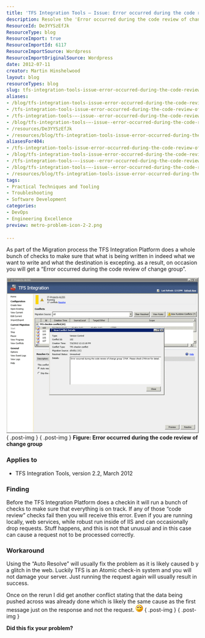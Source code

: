 ```yaml
---
title: 'TFS Integration Tools – Issue: Error occurred during the code review of change group'
description: Resolve the 'Error occurred during the code review of change group' in TFS Integration Tools with effective workarounds and insights from expert Martin Hinshelwood.
ResourceId: De3YYSzEfJk
ResourceType: blog
ResourceImport: true
ResourceImportId: 6117
ResourceImportSource: Wordpress
ResourceImportOriginalSource: Wordpress
date: 2012-07-11
creator: Martin Hinshelwood
layout: blog
resourceTypes: blog
slug: tfs-integration-tools-issue-error-occurred-during-the-code-review-of-change-group
aliases:
- /blog/tfs-integration-tools-issue-error-occurred-during-the-code-review-of-change-group
- /tfs-integration-tools-issue-error-occurred-during-the-code-review-of-change-group
- /tfs-integration-tools-–-issue--error-occurred-during-the-code-review-of-change-group
- /blog/tfs-integration-tools-–-issue--error-occurred-during-the-code-review-of-change-group
- /resources/De3YYSzEfJk
- /resources/blog/tfs-integration-tools-issue-error-occurred-during-the-code-review-of-change-group
aliasesFor404:
- /tfs-integration-tools-issue-error-occurred-during-the-code-review-of-change-group
- /blog/tfs-integration-tools-issue-error-occurred-during-the-code-review-of-change-group
- /tfs-integration-tools-–-issue--error-occurred-during-the-code-review-of-change-group
- /blog/tfs-integration-tools-–-issue--error-occurred-during-the-code-review-of-change-group
- /resources/blog/tfs-integration-tools-issue-error-occurred-during-the-code-review-of-change-group
tags:
- Practical Techniques and Tooling
- Troubleshooting
- Software Development
categories:
- DevOps
- Engineering Excellence
preview: metro-problem-icon-2-2.png

---
```

As part of the Migration process the TFS Integration Platform does a whole bunch of checks to make sure that what is being written in indeed what we want to write and what the destination is excepting. as a result, on occasion you will get a “Error occurred during the code review of change group”.

[![7-6-2012 12-52-15 PM](images/7-6-2012-12-52-15-PM_thumb1-1-1.png "7-6-2012 12-52-15 PM")](http://blog.hinshelwood.com/files/2012/07/7-6-2012-12-52-15-PM1.png)  
{ .post-img }
{ .post-img }
**Figure: Error occurred during the code review of change group**

### Applies to

- TFS Integration Tools, version 2.2, March 2012

### Finding

Before the TFS Integration Platform does a checkin it will run a bunch of checks to make sure that everything is on track. If any of those “code review” checks fail then you will receive this error. Even if you are running locally, web services, while robust run inside of IIS and can occasionally drop requests. Stuff happens, and this is not that unusual and in this case can cause a request not to be processed correctly.

### Workaround

Using the “Auto Resolve” will usually fix the problem as it is likely caused b y a glitch in the web. Luckily TFS is an Atomic check-in system and you will not damage your server. Just running the request again will usually result in success.

Once on the rerun I did get another conflict stating that the data being pushed across was already done which is likely the same cause as the first message just on the response and not the request. ![Smile](images/wlEmoticon-smile1-3-3.png)
{ .post-img }
{ .post-img }

**Did this fix your problem?**
